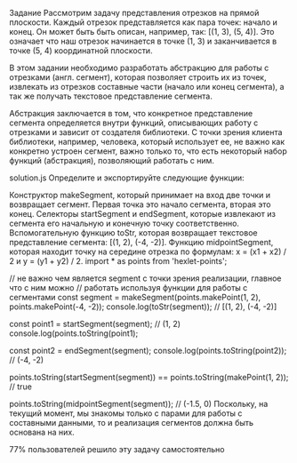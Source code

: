 Задание
Рассмотрим задачу представления отрезков на прямой плоскости. Каждый отрезок представляется как пара точек: начало и конец. Он может быть быть описан, например, так: [(1, 3), (5, 4)]. Это означает что наш отрезок начинается в точке (1, 3) и заканчивается в точке (5, 4) координатной плоскости.

В этом задании необходимо разработать абстракцию для работы с отрезками (англ. сегмент), которая позволяет строить их из точек, извлекать из отрезков составные части (начало или конец сегмента), а так же получать текстовое представление сегмента.

Абстракция заключается в том, что конкретное представление сегмента определяется внутри функций, описывающих работу с отрезками и зависит от создателя библиотеки. С точки зрения клиента библиотеки, например, человека, который использует ее, не важно как конкретно устроен сегмент, важно только то, что есть некоторый набор функций (абстракция), позволяющий работать с ним.

solution.js
Определите и экспортируйте следующие функции:

Конструктор makeSegment, который принимает на вход две точки и возвращает сегмент. Первая точка это начало сегмента, вторая это конец.
Селекторы startSegment и endSegment, которые извлекают из сегмента его начальную и конечную точку соответственно.
Вспомогательную функцию toStr, которая возвращает текстовое представление сегмента: [(1, 2), (-4, -2)].
Функцию midpointSegment, которая находит точку на середине отрезка по формулaм: x = (x1 + x2) / 2 и y = (y1 + y2) / 2.
import * as points from 'hexlet-points';

// не важно чем является segment с точки зрения реализации, главное что с ним можно
// работать используя функции для работы с сегментами
const segment = makeSegment(points.makePoint(1, 2), points.makePoint(-4, -2));
console.log(toStr(segment)); // [(1, 2), (-4, -2)]

const point1 = startSegment(segment); // (1, 2)
console.log(points.toString(point1);

const point2 = endSegment(segment);
console.log(points.toString(point2)); // (-4, -2)

points.toString(startSegment(segment)) == points.toString(makePoint(1, 2)); // true

points.toString(midpointSegment(segment)); // (-1.5, 0)
Поскольку, на текущий момент, мы знакомы только с парами для работы с составными данными, то и реализация сегментов должна быть основана на них.

77% пользователей решило эту задачу самостоятельно